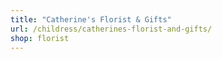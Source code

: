 ```yaml
---
title: "Catherine's Florist & Gifts"
url: /childress/catherines-florist-and-gifts/
shop: florist
---
```

